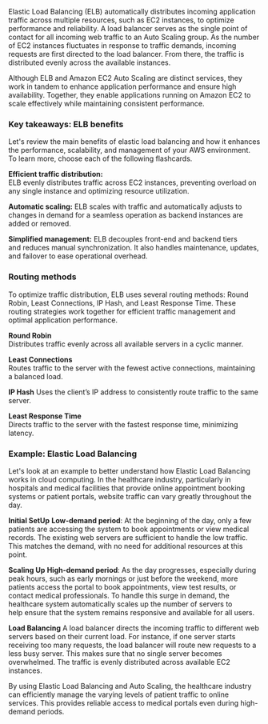 Elastic Load Balancing (ELB) automatically distributes incoming application traffic across multiple resources, such as EC2 instances, to optimize performance and reliability. A load balancer serves as the single point of contact for all incoming web traffic to an Auto Scaling group. As the number of EC2 instances fluctuates in response to traffic demands, incoming requests are first directed to the load balancer. From there, the traffic is distributed evenly across the available instances.

Although ELB and Amazon EC2 Auto Scaling are distinct services, they work in tandem to enhance application performance and ensure high availability. Together, they enable applications running on Amazon EC2 to scale effectively while maintaining consistent performance.

### Key takeaways: ELB benefits

Let's review the main benefits of elastic load balancing and how it enhances the performance, scalability, and management of your AWS environment. To learn more, choose each of the following flashcards.

**Efficient traffic distribution:**  
ELB evenly distributes traffic across EC2 instances, preventing overload on any single instance and optimizing resource utilization.

**Automatic scaling:** 
ELB scales with traffic and automatically adjusts to changes in demand for a seamless operation as backend instances are added or removed.

**Simplified management:**
ELB decouples front-end and backend tiers and reduces manual synchronization. It also handles maintenance, updates, and failover to ease operational overhead.

### Routing methods

To optimize traffic distribution, ELB uses several routing methods: Round Robin, Least Connections, IP Hash, and Least Response Time. These routing strategies work together for efficient traffic management and optimal application performance.

**Round Robin**  
Distributes traffic evenly across all available servers in a cyclic manner.

**Least Connections**  
Routes traffic to the server with the fewest active connections, maintaining a balanced load.

**IP Hash**
Uses the client’s IP address to consistently route traffic to the same server.

**Least Response Time**  
Directs traffic to the server with the fastest response time, minimizing latency.

### Example: Elastic Load Balancing

Let's look at an example to better understand how Elastic Load Balancing works in cloud computing. In the healthcare industry, particularly in hospitals and medical facilities that provide online appointment booking systems or patient portals, website traffic can vary greatly throughout the day.

**Initial SetUp**
**Low-demand period**: At the beginning of the day, only a few patients are accessing the system to book appointments or view medical records. The existing web servers are sufficient to handle the low traffic. This matches the demand, with no need for additional resources at this point.

**Scaling Up**
**High-demand period**: As the day progresses, especially during peak hours, such as early mornings or just before the weekend, more patients access the portal to book appointments, view test results, or contact medical professionals. To handle this surge in demand, the healthcare system automatically scales up the number of servers to help ensure that the system remains responsive and available for all users.

**Load Balancing**
A load balancer directs the incoming traffic to different web servers based on their current load. For instance, if one server starts receiving too many requests, the load balancer will route new requests to a less busy server. This makes sure that no single server becomes overwhelmed. The traffic is evenly distributed across available EC2 instances.

By using Elastic Load Balancing and Auto Scaling, the healthcare industry can efficiently manage the varying levels of patient traffic to online services. This provides reliable access to medical portals even during high-demand periods.